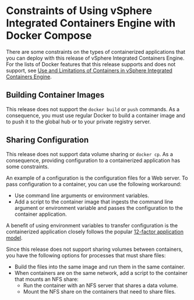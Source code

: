 # Constraints of Using vSphere Integrated Containers Engine with Docker Compose #

There are some constraints on the types of containerized applications that you can deploy with this release of vSphere Integrated Containers Engine. For the lists of Docker features that this release supports and does not support, see [Use and Limitations of Containers in vSphere Integrated Containers Engine](container_limitations.md). 

##  Building Container Images ##

This release does not support  the `docker build` or `push` commands. As a consequence, you must use regular Docker to build a container image and to push it to the global hub or to your private registry server. 

## Sharing Configuration ##

This release does not support data volume sharing or `docker cp`. As a consequence, providing configuration to a containerized application has some constraints. 

An example of a configuration is the configuration files for a Web server. To pass configuration to a container, you can use the following workaround:

- Use command line arguments or environment variables. 
- Add a script to the container image that ingests the command line argument or environment variable and passes the configuration to the container application. 

A benefit of using environment variables to transfer configuration is the containerized application closely follows the popular [12-factor application model](https://12factor.net/).

Since this release does not support sharing volumes between containers, you have the following options for processes that must share files:

- Build the files into the same image and run them in the same container.
- When containers are on the same network, add a script to the container that mounts an NFS share:
	- Run the container with an NFS server that shares a data volume.
	- Mount the NFS share on the containers that need to share files.



